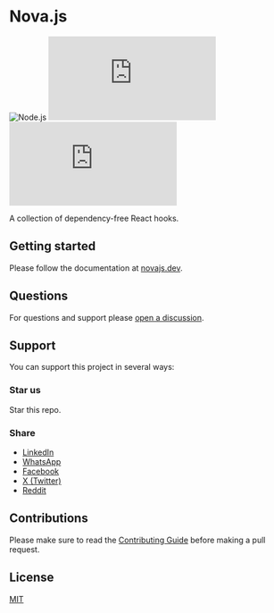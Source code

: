 # Nova.js

![Node.js](https://img.shields.io/badge/node.js-18|20|22-blue)
![GitHub repo size](https://img.shields.io/github/repo-size/novajslabs/nova.js)
![GitHub contributors](https://img.shields.io/github/contributors/novajslabs/nova.js)

A collection of dependency-free React hooks.

## Getting started

Please follow the documentation at [novajs.dev](https://novajs.dev/).

## Questions

For questions and support please [open a discussion](https://github.com/novajslabs/nova.js/discussions).

## Support

You can support this project in several ways:

### Star us

Star this repo.

### Share

- [LinkedIn](http://www.linkedin.com/shareArticle?mini=true&url=https://novajs.dev)
- [WhatsApp](https://api.whatsapp.com/send?text=https://novajs.dev)
- [Facebook](https://www.facebook.com/sharer/sharer.php?u=https://novajs.dev)
- [X (Twitter)](https://twitter.com/intent/tweet?url=https://novajs.dev)
- [Reddit](https://www.reddit.com/submit?url=https://novajs.dev)

## Contributions

Please make sure to read the [Contributing Guide](https://github.com/novajslabs/nova.js/blob/main/CONTRIBUTING.md)
before making a pull request.

## License

[MIT](https://github.com/novajslabs/nova.js/blob/main/LICENSE)
